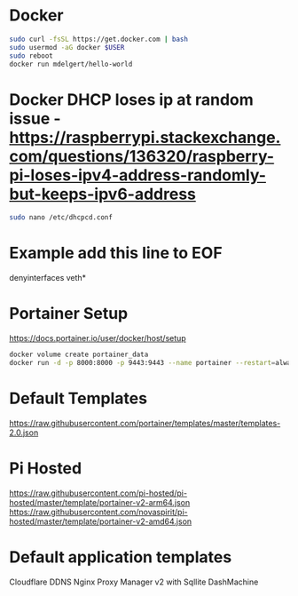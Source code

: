 # Docker
```bash
sudo curl -fsSL https://get.docker.com | bash
sudo usermod -aG docker $USER
sudo reboot
docker run mdelgert/hello-world
```

# Docker DHCP loses ip at random issue - https://raspberrypi.stackexchange.com/questions/136320/raspberry-pi-loses-ipv4-address-randomly-but-keeps-ipv6-address
```bash
sudo nano /etc/dhcpcd.conf
```

# Example add this line to EOF
denyinterfaces veth*

# Portainer Setup
https://docs.portainer.io/user/docker/host/setup
```bash
docker volume create portainer_data
docker run -d -p 8000:8000 -p 9443:9443 --name portainer --restart=always -v /var/run/docker.sock:/var/run/docker.sock -v portainer_data:/data portainer/portainer-ee:latest
```

# Default Templates
https://raw.githubusercontent.com/portainer/templates/master/templates-2.0.json

# Pi Hosted
https://raw.githubusercontent.com/pi-hosted/pi-hosted/master/template/portainer-v2-arm64.json
https://raw.githubusercontent.com/novaspirit/pi-hosted/master/template/portainer-v2-amd64.json

# Default application templates
Cloudflare DDNS
Nginx Proxy Manager v2 with Sqllite
DashMachine